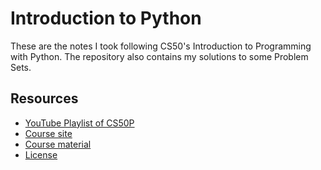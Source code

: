 # Introduction to Python
These are the notes I took following CS50's Introduction to Programming with Python. The repository also contains my solutions to some Problem Sets.

## Resources
* [YouTube Playlist of CS50P](https://www.youtube.com/playlist?list=PLhQjrBD2T3817j24-GogXmWqO5Q5vYy0V)
* [Course site](https://cs50.harvard.edu/python/2022/)
* [Course material](https://cdn.cs50.net/python/2022/x/)
* [License](./LICENSE.md)